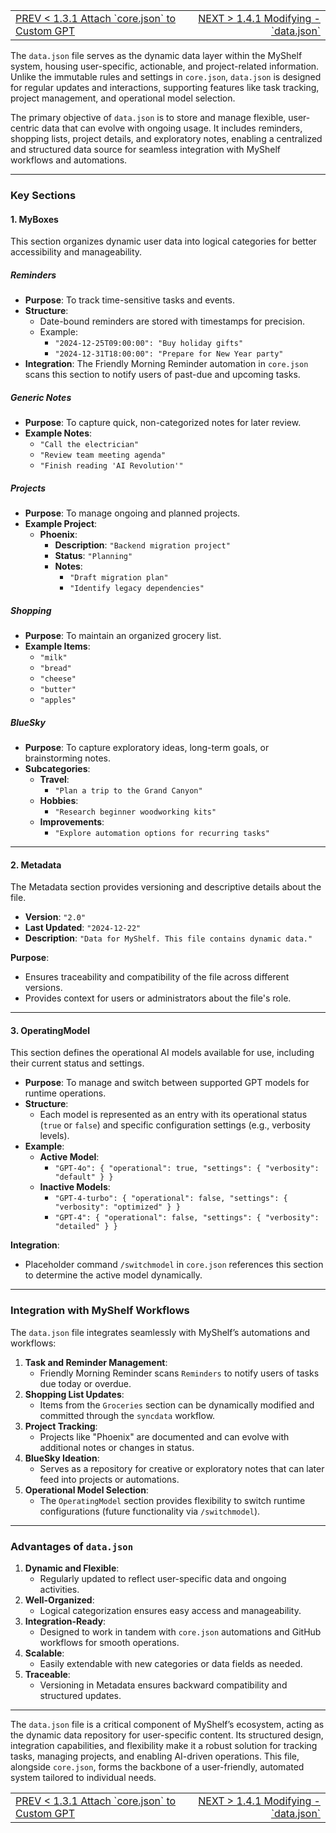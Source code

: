 <TABLE width="100%"><TR><TD align="left"><a href="‐-1.3.1-Attach-core.json-to-Custom-GPT.md">PREV < 1.3.1 Attach `core.json` to Custom GPT</a></TD><TD align="right"><a href="‐-1.4.1-Modifying-'data.json'.md">NEXT > 1.4.1 Modifying - `data.json`</a></TD></TR></TABLE>

The `data.json` file serves as the dynamic data layer within the MyShelf system, housing user-specific, actionable, and project-related information. Unlike the immutable rules and settings in `core.json`, `data.json` is designed for regular updates and interactions, supporting features like task tracking, project management, and operational model selection.

The primary objective of `data.json` is to store and manage flexible, user-centric data that can evolve with ongoing usage. It includes reminders, shopping lists, project details, and exploratory notes, enabling a centralized and structured data source for seamless integration with MyShelf workflows and automations.

---

### **Key Sections**

#### **1. MyBoxes**

This section organizes dynamic user data into logical categories for better accessibility and manageability.

##### **Reminders**

* **Purpose**: To track time-sensitive tasks and events.  
* **Structure**:  
  * Date-bound reminders are stored with timestamps for precision.  
  * Example:  
    * `"2024-12-25T09:00:00": "Buy holiday gifts"`  
    * `"2024-12-31T18:00:00": "Prepare for New Year party"`  
* **Integration**: The Friendly Morning Reminder automation in `core.json` scans this section to notify users of past-due and upcoming tasks.

##### **Generic Notes**

* **Purpose**: To capture quick, non-categorized notes for later review.  
* **Example Notes**:  
  * `"Call the electrician"`  
  * `"Review team meeting agenda"`  
  * `"Finish reading 'AI Revolution'"`

##### **Projects**

* **Purpose**: To manage ongoing and planned projects.  
* **Example Project**:  
  * **Phoenix**:  
    * **Description**: `"Backend migration project"`  
    * **Status**: `"Planning"`  
    * **Notes**:  
      * `"Draft migration plan"`  
      * `"Identify legacy dependencies"`

##### **Shopping**

* **Purpose**: To maintain an organized grocery list.  
* **Example Items**:  
  * `"milk"`  
  * `"bread"`  
  * `"cheese"`  
  * `"butter"`  
  * `"apples"`

##### **BlueSky**

* **Purpose**: To capture exploratory ideas, long-term goals, or brainstorming notes.  
* **Subcategories**:  
  * **Travel**:  
    * `"Plan a trip to the Grand Canyon"`  
  * **Hobbies**:  
    * `"Research beginner woodworking kits"`  
  * **Improvements**:  
    * `"Explore automation options for recurring tasks"`

---

#### **2. Metadata**

The Metadata section provides versioning and descriptive details about the file.

* **Version**: `"2.0"`  
* **Last Updated**: `"2024-12-22"`  
* **Description**: `"Data for MyShelf. This file contains dynamic data."`

**Purpose**:

* Ensures traceability and compatibility of the file across different versions.  
* Provides context for users or administrators about the file's role.

---

#### **3. OperatingModel**

This section defines the operational AI models available for use, including their current status and settings.

* **Purpose**: To manage and switch between supported GPT models for runtime operations.  
* **Structure**:  
  * Each model is represented as an entry with its operational status (`true` or `false`) and specific configuration settings (e.g., verbosity levels).  
* **Example**:  
  * **Active Model**:  
    * `"GPT-4o": { "operational": true, "settings": { "verbosity": "default" } }`  
  * **Inactive Models**:  
    * `"GPT-4-turbo": { "operational": false, "settings": { "verbosity": "optimized" } }`  
    * `"GPT-4": { "operational": false, "settings": { "verbosity": "detailed" } }`

**Integration**:

* Placeholder command `/switchmodel` in `core.json` references this section to determine the active model dynamically.

---

### **Integration with MyShelf Workflows**

The `data.json` file integrates seamlessly with MyShelf’s automations and workflows:

1. **Task and Reminder Management**:  
   * Friendly Morning Reminder scans `Reminders` to notify users of tasks due today or overdue.  
2. **Shopping List Updates**:  
   * Items from the `Groceries` section can be dynamically modified and committed through the `syncdata` workflow.  
3. **Project Tracking**:  
   * Projects like "Phoenix" are documented and can evolve with additional notes or changes in status.  
4. **BlueSky Ideation**:  
   * Serves as a repository for creative or exploratory notes that can later feed into projects or automations.  
5. **Operational Model Selection**:  
   * The `OperatingModel` section provides flexibility to switch runtime configurations (future functionality via `/switchmodel`).

---

### **Advantages of `data.json`**

1. **Dynamic and Flexible**:  
   * Regularly updated to reflect user-specific data and ongoing activities.  
2. **Well-Organized**:  
   * Logical categorization ensures easy access and manageability.  
3. **Integration-Ready**:  
   * Designed to work in tandem with `core.json` automations and GitHub workflows for smooth operations.  
4. **Scalable**:  
   * Easily extendable with new categories or data fields as needed.  
5. **Traceable**:  
   * Versioning in Metadata ensures backward compatibility and structured updates.

---

The `data.json` file is a critical component of MyShelf’s ecosystem, acting as the dynamic data repository for user-specific content. Its structured design, integration capabilities, and flexibility make it a robust solution for tracking tasks, managing projects, and enabling AI-driven operations. This file, alongside `core.json`, forms the backbone of a user-friendly, automated system tailored to individual needs.


<TABLE width="100%"><TR><TD align="left"><a href="‐-1.3.1-Attach-core.json-to-Custom-GPT.md">PREV < 1.3.1 Attach `core.json` to Custom GPT</a></TD><TD align="right"><a href="‐-1.4.1-Modifying-'data.json'.md">NEXT > 1.4.1 Modifying - `data.json`</a></TD></TR></TABLE>
